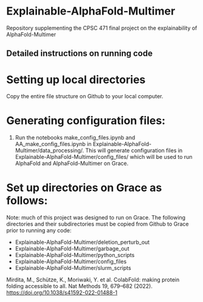 # Explainable-AlphaFold-Multimer
Repository supplementing the CPSC 471 final project on the explainability of AlphaFold-Multimer

## Detailed instructions on running code

# Setting up local directories
Copy the entire file structure on Github to your local computer.

# Generating configuration files:
1. Run the notebooks make_config_files.ipynb and AA_make_config_files.ipynb in Explainable-AlphaFold-Multimer/data_processing/. This will generate configuration files in Explainable-AlphaFold-Multimer/config_files/ which will be used to run AlphaFold and AlphaFold-Multimer on Grace.


# Set up directories on Grace as follows:
Note: much of this project was designed to run on Grace. The following directories and their subdirectories must be copied from Github to Grace prior to running any code:
- Explainable-AlphaFold-Multimer/deletion_perturb_out
- Explainable-AlphaFold-Multimer/garbage_out
- Explainable-AlphaFold-Multimer/python_scripts
- Explainable-AlphaFold-Multimer/config_files
- Explainable-AlphaFold-Multimer/slurm_scripts


Mirdita, M., Schütze, K., Moriwaki, Y. et al. ColabFold: making protein folding accessible to all. Nat Methods 19, 679–682 (2022). https://doi.org/10.1038/s41592-022-01488-1
